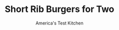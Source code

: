 ---
layout: ../../layouts/MarkdownPostLayout.astro
title: Short Rib Burgers for Two
author: America's Test Kitchen
pubDate: 2023-03-15
description: "These big, bold, special-occasion burgers are worth the work."
image_url: https://res.cloudinary.com/hksqkdlah/image/upload/ar_1:1,c_fill,dpr_2.0,f_auto,fl_lossy.progressive.strip_profile,g_faces:auto,q_auto:low,w_344/SFS_Short-Rib-Burgers-for-Two_59_rrrmru
tags: ["Main Courses","Beef","For Two"]
calories: 1808
protein: 44
carbohydrates: 24
fats: 
fiber: 1
ingredients: ["1 pound, boneless beef short ribs, trimmed and cut into ½-inch cubes","1/2 teaspoon, table salt","1/2 teaspoon, pepper","1 teaspoon, vegetable oil","2 , hamburger buns, toasted and buttered","1/4 cup, mayonnaise","1 , scallion, minced","1 tablespoon, white miso","1 teaspoon, rice vinegar","1/4 teaspoon, pepper"]
serves: 2
time: "1 hour"
instructions: ["For the burger: Distribute beef in even layer on large plate. Freeze until very firm and starting to harden around edges but still pliable, 25 to 35 minutes.","For the sauce: Whisk all ingredients together in bowl.","Pulse half of beef in food processor until ground into ⅙-inch pieces, about 20 pulses. Return ground beef to plate. Repeat with remaining beef. Pick through ground beef and discard any long strands of gristle or large chunks of fat (for short ribs, typically about 4 ounces).","Divide beef in half and gently form into 2 patties, ¾ inch thick and about 4 inches in diameter. Patties should weigh roughly 6 ounces each. Sprinkle patties on both sides with salt and pepper, using spatula to flip patties.","Heat oil in 12-inch nonstick skillet over high heat until just smoking. Using spatula, transfer patties to skillet and cook, without moving them, for 3 minutes. Gently flip patties and continue to cook until well browned on second side, about 2 minutes longer. Off heat, cover and let sit until meat registers 125 degrees (for medium-rare), about 2 minutes. (For medium, let sit for 3 minutes to reach 130 to 135 degrees; for medium-well, let sit for 4 minutes to reach 140 to 145 degrees.) Transfer burgers to plate, tent with aluminum foil, and let rest for 5 minutes.","Transfer burgers to bun bottoms, add sauce, and cap with bun tops. Serve."]
nutrition: ["745 mg Potassium","441 mg Phosphorus","112 mg Calcium","7 mg Iron","58 mg Magnesium","865 mg Sodium","16 mg Zinc","69 g Fat","9 mg Niacin (B3)","29 g Monounsaturated","17 g Polyunsaturated","1 mg Vitamin C","176 mg Cholesterol","22 g Saturated","2 g Trans","1 g Fiber","36 µg Folic acid","23 µg Folate (food)","3 g Sugars","24 µg Vitamin K","170 g Water","24 g Carbs","85 µg Folate equivalent (total)","44 g Protein","6 µg Vitamin B12","13 µg Vitamin A","904 kcal Energy","1808 calories"]
notes: "Bone-in English-style beef short ribs can be used if boneless are unavailable. You will need to purchase 1½ pounds; be sure to remove all silverskin and excess fat next to the bone. While we prefer short ribs, 12 ounces of sirloin steak tips or chuck-eye roast can be substituted. (We use less of those cuts to start because there is less fat and gristle to discard.) If youd like to top your burgers with cheese, do so right before covering the skillet in step 5."
---